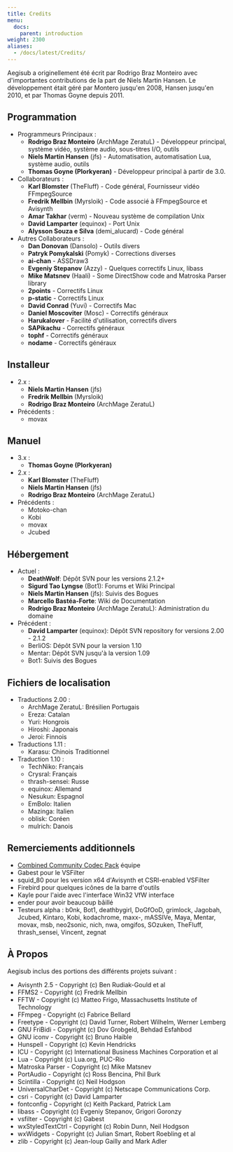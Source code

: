 ```yaml
---
title: Credits
menu:
  docs:
    parent: introduction
weight: 2300
aliases:
  - /docs/latest/Credits/
---
```


Aegisub a originellement été écrit par Rodrigo Braz Monteiro avec d'importantes contributions de la part de Niels Martin Hansen.
Le développement était géré par Montero jusqu'en 2008, Hansen jusqu'en 2010, et par Thomas Goyne depuis 2011.

## Programmation

- Programmeurs Principaux :
  - **Rodrigo Braz Monteiro** (ArchMage ZeratuL) - Développeur principal, système vidéo, système audio, sous-titres I/O, outils
  - **Niels Martin Hansen** (jfs) - Automatisation, automatisation Lua, système audio, outils
  - **Thomas Goyne (Plorkyeran)** - Développeur principal à partir de 3.0.
- Collaborateurs :
  - **Karl Blomster** (TheFluff) - Code général, Fournisseur vidéo FFmpegSource
  - **Fredrik Mellbin** (Myrsloik) - Code associé à FFmpegSource et Avisynth
  - **Amar Takhar** (verm) - Nouveau système de compilation Unix
  - **David Lamparter** (equinox) - Port Unix
  - **Alysson Souza e Silva** (demi_alucard) - Code général
- Autres Collaborateurs :
  - **Dan Donovan** (Dansolo) - Outils divers
  - **Patryk Pomykalski** (Pomyk) -  Corrections diverses
  - **ai-chan** - ASSDraw3
  - **Evgeniy Stepanov** (Azzy) - Quelques correctifs Linux, libass
  - **Mike Matsnev** (Haali) - Some DirectShow code and Matroska Parser library
  - **2points** - Correctifs Linux
  - **p-static** - Correctifs Linux
  - **David Conrad** (Yuvi) - Correctifs Mac
  - **Daniel Moscoviter** (Mosc) - Correctifs généraux
  - **Harukalover** - Facilité d'utilisation, correctifs divers
  - **SAPikachu** - Correctifs généraux
  - **tophf** - Correctifs généraux
  - **nodame** - Correctifs généraux

## Installeur

- 2.x :
  - **Niels Martin Hansen** (jfs)
  - **Fredrik Mellbin** (Myrsloik)
  - **Rodrigo Braz Monteiro** (ArchMage ZeratuL)
- Précédents :
  - movax

## Manuel

- 3.x :
  - **Thomas Goyne (Plorkyeran)**
- 2.x :
  - **Karl Blomster** (TheFluff)
  - **Niels Martin Hansen** (jfs)
  - **Rodrigo Braz Monteiro** (ArchMage ZeratuL)
- Précédents :
  - Motoko-chan
  - Kobi
  - movax
  - Jcubed

## Hébergement

- Actuel :
  - **DeathWolf**: Dépôt SVN pour les versions 2.1.2+
  - **Sigurd Tao Lyngse** (Bot1): Forums et Wiki Principal
  - **Niels Martin Hansen** (jfs): Suivis des Bogues
  - **Marcello Bastéa-Forte**: Wiki de Documentation
  - **Rodrigo Braz Monteiro** (ArchMage ZeratuL): Administration du domaine
- Précédent :
  - **David Lamparter** (equinox): Dépôt SVN repository for versions 2.00 - 2.1.2
  - BerliOS: Dépôt SVN pour la version 1.10
  - Mentar: Dépôt SVN jusqu'à la version 1.09
  - Bot1: Suivis des Bogues

## Fichiers de localisation

- Traductions 2.00 :
  - ArchMage ZeratuL: Brésilien Portugais
  - Ereza: Catalan
  - Yuri: Hongrois
  - Hiroshi: Japonais
  - Jeroi: Finnois
- Traductions 1.11 :
  - Karasu: Chinois Traditionnel
- Traduction 1.10 :
  - TechNiko: Français
  - Crysral: Français
  - thrash-sensei: Russe
  - equinox: Allemand
  - Nesukun: Espagnol
  - EmBolo: Italien
  - Mazinga: Italien
  - oblisk: Coréen
  - mulrich: Danois

## Remerciements additionnels

- [Combined Community Codec Pack](http://www.cccp-project.net) équipe
- Gabest pour le VSFilter
- squid_80 pour les version x64 d'Avisynth et CSRI-enabled VSFilter
- Firebird pour quelques icônes de la barre d'outils
- Kayle pour l'aide avec l'interface Win32 VfW interface
- ender pour avoir beaucoup bâillé
- Testeurs alpha : b0nk, Bot1, deathbygirl, DoGfOoD, grimlock, Jagobah, Jcubed, Kintaro, Kobi, kodachrome, maxx-, mASSIVe, Maya, Mentar, movax, msb, neo2sonic, nich, nwa, omgifos, SOzuken, TheFluff, thrash_sensei, Vincent, zegnat

## À Propos

Aegisub inclus des portions des différents projets suivant :

- Avisynth 2.5 - Copyright (c) Ben Rudiak-Gould et al
- FFMS2 - Copyright (c) Fredrik Mellbin
- FFTW - Copyright (c) Matteo Frigo, Massachusetts Institute of Technology
- FFmpeg - Copyright (c) Fabrice Bellard
- Freetype - Copyright (c) David Turner, Robert Wilhelm, Werner Lemberg
- GNU FriBidi - Copyright (c) Dov Grobgeld, Behdad Esfahbod
- GNU iconv - Copyright (c) Bruno Haible
- Hunspell - Copyright (c) Kevin Hendricks
- ICU - Copyright (c) International Business Machines Corporation et al
- Lua - Copyright (c) Lua.org, PUC-Rio
- Matroska Parser - Copyright (c) Mike Matsnev
- PortAudio - Copyright (c) Ross Bencina, Phil Burk
- Scintilla - Copyright (c) Neil Hodgson
- UniversalCharDet - Copyright (c) Netscape Communications Corp.
- csri - Copyright (c) David Lamparter
- fontconfig - Copyright (c) Keith Packard, Patrick Lam
- libass - Copyright (c) Evgeniy Stepanov, Grigori Goronzy
- vsfilter - Copyright (c) Gabest
- wxStyledTextCtrl - Copyright (c) Robin Dunn, Neil Hodgson
- wxWidgets - Copyright (c) Julian Smart, Robert Roebling et al
- zlib - Copyright (c) Jean-loup Gailly and Mark Adler
